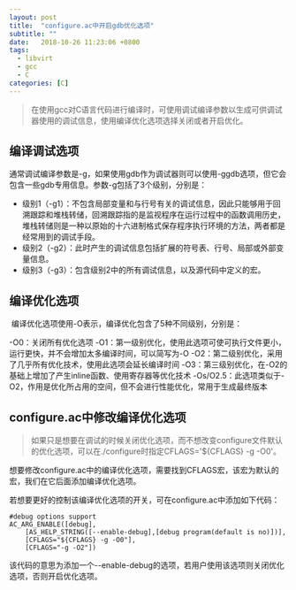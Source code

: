 ```yaml
---
layout: post
title:  "configure.ac中开启gdb优化选项"
subtitle: ""
date:   2018-10-26 11:23:06 +0800
tags:
  - libvirt
  - gcc
  - C
categories: [C]
---
```


> 在使用gcc对C语言代码进行编译时，可使用调试编译参数以生成可供调试器使用的调试信息，使用编译优化选项选择关闭或者开启优化。

## 编译调试选项

​	通常调试编译参数是-g，如果使用gdb作为调试器则可以使用-ggdb选项，但它会包含一些gdb专用信息。参数-g包括了3个级别，分别是：

- 级别1（-g1）：不包含局部变量和与行号有关的调试信息，因此只能够用于回溯跟踪和堆栈转储，回溯跟踪指的是监视程序在运行过程中的函数调用历史，堆栈转储则是一种以原始的十六进制格式保存程序执行环境的方法，两者都是经常用到的调试手段。
- 级别2（-g2）：此时产生的调试信息包括扩展的符号表、行号、局部或外部变量信息。
- 级别3（-g3）：包含级别2中的所有调试信息，以及源代码中定义的宏。

## 编译优化选项

​	编译优化选项使用-O表示，编译优化包含了5种不同级别，分别是：

-O0：关闭所有优化选项
-O1：第一级别优化，使用此选项可使可执行文件更小，运行更快，并不会增加太多编译时间，可以简写为-O
-O2：第二级别优化，采用了几乎所有优化技术，使用此选项会延长编译时间
-O3：第三级别优化，在-O2的基础上增加了产生inline函数、使用寄存器等优化技术
-Os/O2.5：此选项类似于-O2，作用是优化所占用的空间，但不会进行性能优化，常用于生成最终版本

## configure.ac中修改编译优化选项

> 如果只是想要在调试的时候关闭优化选项，而不想改变configure文件默认的优化选项，可以在./configure时指定CFLAGS='${CFLAGS} -g -O0'。

​	想要修改configure.ac中的编译优化选项，需要找到CFLAGS宏，该宏为默认的宏，我们在它后面添加编译优化选项。

​	若想要更好的控制该编译优化选项的开关，可在configure.ac中添加如下代码：

``` 
#debug options support
AC_ARG_ENABLE([debug],
    [AS_HELP_STRING([--enable-debug],[debug program(default is no)])],
    [CFLAGS="${CFLAGS} -g -O0"],
    [CFLAGS="-g -O2"])
```

​	该代码的意思为添加一个--enable-debug的选项，若用户使用该选项则关闭优化选项，否则开启优化选项。



